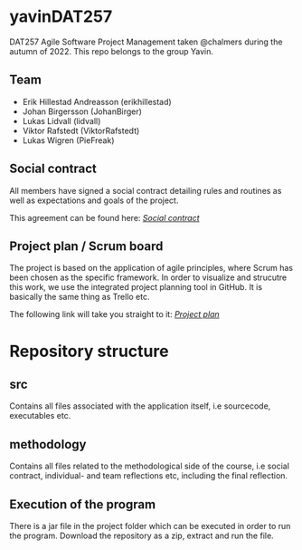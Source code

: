 # yavinDAT257
DAT257 Agile Software Project Management taken @chalmers during the autumn of 2022. This repo belongs to the group Yavin.

## Team
* Erik Hillestad Andreasson (erikhillestad)
* Johan Birgersson (JohanBirger)
* Lukas Lidvall (lidvall)
* Viktor Rafstedt (ViktorRafstedt)
* Lukas Wigren (PieFreak)

## Social contract

All members have signed a social contract detailing rules and routines as well as expectations and goals of the project.

This agreement can be found here: *[Social contract](https://github.com/lidvall/yavinDAT257/blob/a4532cd61d487f0cc8760105861429ab06577ae4/methodology/yavin_social_contract_final_signed.pdf)*

## Project plan / Scrum board
The project is based on the application of agile principles, where Scrum has been chosen as the specific framework. In order to visualize and strucutre this work, we use the integrated project planning tool in GitHub. It is basically the same thing as Trello etc.

The following link will take you straight to it: *[Project plan](https://github.com/users/lidvall/projects/1/views/1)*

# Repository structure

## src
Contains all files associated with the application itself, i.e sourcecode, executables etc.

## methodology
Contains all files related to the methodological side of the course, i.e social contract, individual- and team reflections etc, including the final reflection.

## Execution of the program
There is a jar file in the project folder which can be executed in order to run the program. Download the repository as a zip, extract and run the file.
